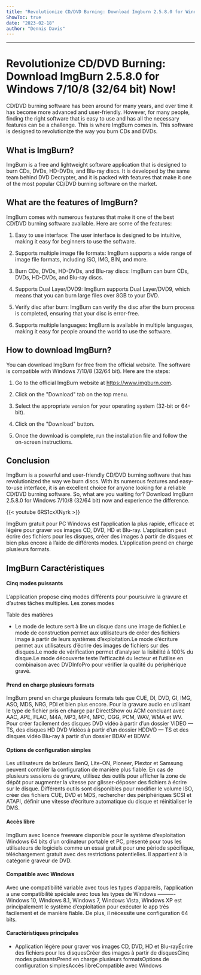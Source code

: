 ```yaml
---
title: "Revolutionize CD/DVD Burning: Download Imgburn 2.5.8.0 for Windows 7/10/8 (32/64 bit) Now!"
ShowToc: true 
date: "2023-02-18"
author: "Dennis Davis"
---
```

*****
# Revolutionize CD/DVD Burning: Download ImgBurn 2.5.8.0 for Windows 7/10/8 (32/64 bit) Now!

CD/DVD burning software has been around for many years, and over time it has become more advanced and user-friendly. However, for many people, finding the right software that is easy to use and has all the necessary features can be a challenge. This is where ImgBurn comes in. This software is designed to revolutionize the way you burn CDs and DVDs.

## What is ImgBurn?

ImgBurn is a free and lightweight software application that is designed to burn CDs, DVDs, HD-DVDs, and Blu-ray discs. It is developed by the same team behind DVD Decrypter, and it is packed with features that make it one of the most popular CD/DVD burning software on the market.

## What are the features of ImgBurn?

ImgBurn comes with numerous features that make it one of the best CD/DVD burning software available. Here are some of the features:

1. Easy to use interface: The user interface is designed to be intuitive, making it easy for beginners to use the software.

2. Supports multiple image file formats: ImgBurn supports a wide range of image file formats, including ISO, IMG, BIN, and more.

3. Burn CDs, DVDs, HD-DVDs, and Blu-ray discs: ImgBurn can burn CDs, DVDs, HD-DVDs, and Blu-ray discs.

4. Supports Dual Layer/DVD9: ImgBurn supports Dual Layer/DVD9, which means that you can burn large files over 8GB to your DVD.

5. Verify disc after burn: ImgBurn can verify the disc after the burn process is completed, ensuring that your disc is error-free.

6. Supports multiple languages: ImgBurn is available in multiple languages, making it easy for people around the world to use the software.

## How to download ImgBurn?

You can download ImgBurn for free from the official website. The software is compatible with Windows 7/10/8 (32/64 bit). Here are the steps:

1. Go to the official ImgBurn website at https://www.imgburn.com.

2. Click on the "Download" tab on the top menu.

3. Select the appropriate version for your operating system (32-bit or 64-bit).

4. Click on the "Download" button.

5. Once the download is complete, run the installation file and follow the on-screen instructions.

## Conclusion

ImgBurn is a powerful and user-friendly CD/DVD burning software that has revolutionized the way we burn discs. With its numerous features and easy-to-use interface, it is an excellent choice for anyone looking for a reliable CD/DVD burning software. So, what are you waiting for? Download ImgBurn 2.5.8.0 for Windows 7/10/8 (32/64 bit) now and experience the difference.

{{< youtube 6RS1cxXNyrk >}} 



ImgBurn gratuit pour PC Windows est l’application la plus rapide, efficace et légère pour graver vos images CD, DVD, HD et Blu-ray. L’application peut écrire des fichiers pour les disques, créer des images à partir de disques et bien plus encore à l’aide de différents modes. L’application prend en charge plusieurs formats.
 
## ImgBurn Caractéristiques
 
#### Cinq modes puissants
 
L’application propose cinq modes différents pour poursuivre la gravure et d’autres tâches multiples. Les zones modes
 
Table des matières
 
- Le mode de lecture sert à lire un disque dans une image de fichier.Le mode de construction permet aux utilisateurs de créer des fichiers image à partir de leurs systèmes d’exploitation.Le mode d’écriture permet aux utilisateurs d’écrire des images de fichiers sur des disques.Le mode de vérification permet d’analyser la lisibilité à 100% du disque.Le mode découverte teste l’efficacité du lecteur et l’utilise en combinaison avec DVDInfoPro pour vérifier la qualité du périphérique gravé.

 
#### Prend en charge plusieurs formats
 
ImgBurn prend en charge plusieurs formats tels que CUE, DI, DVD, GI, IMG, ASO, MDS, NRG, PDI et bien plus encore. Pour la gravure audio en utilisant le type de fichier pris en charge par DirectShow ou ACM concluant avec AAC, APE, FLAC, M4A, MP3, MP4, MPC, OGG, PCM, WAV, WMA et WV. Pour créer facilement des disques DVD vidéo à partir d’un dossier VIDEO — TS, des disques HD DVD Vidéos à partir d’un dossier HDDVD — TS et des disques vidéo Blu-ray à partir d’un dossier BDAV et BDWV.
 
#### Options de configuration simples
 
Les utilisateurs de brûleurs BenQ, Lite-ON, Pioneer, Plextor et Samsung peuvent contrôler la configuration de manière plus fiable. En cas de plusieurs sessions de gravure, utilisez des outils pour afficher la zone de dépôt pour augmenter la vitesse par glisser-déposer des fichiers à écrire sur le disque. Différents outils sont disponibles pour modifier le volume ISO, créer des fichiers CUE, DVD et MDS, rechercher des périphériques SCSI et ATAPI, définir une vitesse d’écriture automatique du disque et réinitialiser le DMS.
 
#### Accès libre
 
ImgBurn avec licence freeware disponible pour le système d’exploitation Windows 64 bits d’un ordinateur portable et PC, présenté pour tous les utilisateurs de logiciels comme un essai gratuit pour une période spécifique, téléchargement gratuit avec des restrictions potentielles. Il appartient à la catégorie graveur de DVD.
 
#### Compatible avec Windows
 
Avec une compatibilité variable avec tous les types d’appareils, l’application a une compatibilité spéciale avec tous les types de Windows ———- Windows 10, Windows 8.1, Windows 7, Windows Vista, Windows XP est principalement le système d’exploitation pour exécuter le app très facilement et de manière fiable. De plus, il nécessite une configuration 64 bits.
 
#### Caractéristiques principales
 
- Application légère pour graver vos images CD, DVD, HD et Blu-rayÉcrire des fichiers pour les disquesCréer des images à partir de disquesCinq modes puissantsPrend en charge plusieurs formatsOptions de configuration simplesAccès libreCompatible avec Windows




